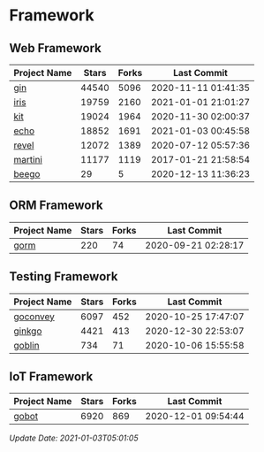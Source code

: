 # Framework

## Web Framework
| Project Name | Stars | Forks | Last Commit |
| ------------ | ----- | ----- | ----------- |
| [gin](https://github.com/gin-gonic/gin) | 44540 | 5096 | 2020-11-11 01:41:35 |
| [iris](https://github.com/kataras/iris) | 19759 | 2160 | 2021-01-01 21:01:27 |
| [kit](https://github.com/go-kit/kit) | 19024 | 1964 | 2020-11-30 02:00:37 |
| [echo](https://github.com/labstack/echo) | 18852 | 1691 | 2021-01-03 00:45:58 |
| [revel](https://github.com/revel/revel) | 12072 | 1389 | 2020-07-12 05:57:36 |
| [martini](https://github.com/go-martini/martini) | 11177 | 1119 | 2017-01-21 21:58:54 |
| [beego](https://github.com/astaxie/beego) | 29 | 5 | 2020-12-13 11:36:23 |

## ORM Framework
| Project Name | Stars | Forks | Last Commit |
| ------------ | ----- | ----- | ----------- |
| [gorm](https://github.com/jinzhu/gorm) | 220 | 74 | 2020-09-21 02:28:17 |

## Testing Framework
| Project Name | Stars | Forks | Last Commit |
| ------------ | ----- | ----- | ----------- |
| [goconvey](https://github.com/smartystreets/goconvey) | 6097 | 452 | 2020-10-25 17:47:07 |
| [ginkgo](https://github.com/onsi/ginkgo) | 4421 | 413 | 2020-12-30 22:53:07 |
| [goblin](https://github.com/franela/goblin) | 734 | 71 | 2020-10-06 15:55:58 |

## IoT Framework
| Project Name | Stars | Forks | Last Commit |
| ------------ | ----- | ----- | ----------- |
| [gobot](https://github.com/hybridgroup/gobot) | 6920 | 869 | 2020-12-01 09:54:44 |

*Update Date: 2021-01-03T05:01:05*